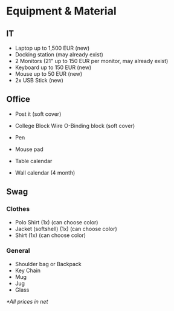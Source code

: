 # Equipment & Material

## IT

* Laptop up to 1,500 EUR (new)
* Docking station (may already exist)
* 2 Monitors (21" up to 150 EUR per monitor, may already exist)
* Keyboard up to 150 EUR (new)
* Mouse up to 50 EUR (new)
* 2x USB Stick (new)

## Office

* Post it (soft cover)
* College Block Wire O-Binding block (soft cover)
* Pen
* Mouse pad

* Table calendar
* Wall calendar (4 month)

## Swag

### Clothes

* Polo Shirt (1x) (can choose color)
* Jacket (softshell) (1x) (can choose color)
* Shirt (1x) (can choose color)

### General

* Shoulder bag or Backpack
* Key Chain
* Mug
* Jug
* Glass



*\*All prices in net*